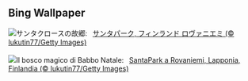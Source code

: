 ## Bing Wallpaper
![](https://www.bing.com/th?id=OHR.SantaPark_JA-JP8169777943_UHD.jpg&w=1000)サンタクロースの故郷:&nbsp;&ensp;[サンタパーク, フィンランド ロヴァニエミ (© lukutin77/Getty Images)](https://www.bing.com/th?id=OHR.SantaPark_JA-JP8169777943_UHD.jpg)
<br><br/>
![](https://www.bing.com/th?id=OHR.SantaPark_IT-IT7841222687_UHD.jpg&w=1000)Il bosco magico di Babbo Natale:&nbsp;&ensp;[SantaPark a Rovaniemi, Lapponia, Finlandia (© lukutin77/Getty Images)](https://www.bing.com/th?id=OHR.SantaPark_IT-IT7841222687_UHD.jpg)
<br><br/>
